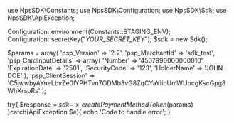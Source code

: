 use NpsSDK\Constants;
use NpsSDK\Configuration;
use NpsSDK\Sdk;
use NpsSDK\ApiException;

Configuration::environment(Constants::STAGING_ENV);
Configuration::secretKey("_YOUR_SECRET_KEY_");
$sdk = new Sdk();

$params = array(
    'psp_Version' => '2.2',
    'psp_MerchantId' => 'sdk_test',
    'psp_CardInputDetails' => array(
        'Number' => '4507990000000010',
        'ExpirationDate' => '2501',
        'SecurityCode' => '123',
        'HolderName' => 'JOHN DOE'
    ),
    'psp_ClientSession' => 'C5jwwbyAYneLbvZe0IYPHTvn7ODMb3vG8ZqCYaYIioUmWUbcgKscGpg8WhXrspRs'
);

try{ 
    $response = $sdk->createPaymentMethodToken($params) 
}catch(ApiException $e){ 
    echo 'Code to handle error'; 
} 
